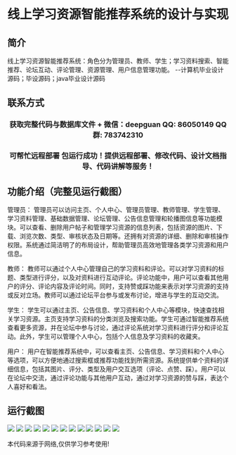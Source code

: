<p><h1 align="center">线上学习资源智能推荐系统的设计与实现</h1></p>

## 简介
线上学习资源智能推荐系统：角色分为管理员、教师、学生；学习资料搜索、智能推荐、论坛互动、评论管理、资源管理、用户信息管理功能。    --计算机毕业设计源码；毕设源码；java毕业设计源码


## 联系方式
<p><h3 align="center">获取完整代码与数据库文件 + 微信：deepguan QQ: 86050149 QQ群: 783742310</h3></p>
<p><h3 align="center">可帮忙远程部署 包运行成功！提供远程部署、修改代码、设计文档指导、代码讲解等服务！</h3></p>

## 功能介绍（完整见运行截图）
管理员： 管理员可以访问主页、个人中心、管理员管理、教师管理、学生管理、学习资料管理、基础数据管理、论坛管理、公告信息管理和轮播图信息等功能模块。可以查看、删除用户帖子和管理学习资源的信息列表，包括资源的图片、下载、浏览次数、类型、审核状态及日期等。还拥有对资源的详细、删除和审核操作权限。系统通过简洁明了的布局设计，帮助管理员高效地管理各类学习资源和用户信息。

教师： 教师可以通过个人中心管理自己的学习资料和评论。可以对学习资料的标题、类型进行评分，以及对资料进行互动评论。评论功能中，用户可以查看其他用户的评分、评论内容及评论时间。同时，支持赞或踩功能来表示对学习资源的支持或反对立场。教师可以通过论坛平台参与或发布讨论，增进与学生的互动交流。

学生： 学生可以通过主页、公告信息、学习资料和个人中心等模块，快速查找相关学习资源。主页支持学习资料的分类浏览及搜索功能。学生可通过智能推荐系统查看更多资源，并在论坛中参与讨论，通过评论系统对学习资料进行评分和评论互动。此外，学生可以管理个人中心，包括个人信息及学习资料的收藏夹。

用户： 用户在智能推荐系统中，可以查看主页、公告信息、学习资料和个人中心等选项，可以方便地通过搜索框或推荐功能找到所需资源。系统提供单个资料的详细信息，包括其图片、评分、类型及用户交互选项（评论、点赞、踩）。用户可以在论坛中交流，通过评论功能与其他用户互动，通过对学习资源的赞与踩，表达个人喜好和看法。


## 运行截图
![](https://bs-1329754181.cos.ap-shanghai.myqcloud.com/spring/OnlineLearningResourceRecommendationSystemDesignAndImplementation/img/001.jpg)
![](https://bs-1329754181.cos.ap-shanghai.myqcloud.com/spring/OnlineLearningResourceRecommendationSystemDesignAndImplementation/img/002.jpg)
![](https://bs-1329754181.cos.ap-shanghai.myqcloud.com/spring/OnlineLearningResourceRecommendationSystemDesignAndImplementation/img/003.jpg)
![](https://bs-1329754181.cos.ap-shanghai.myqcloud.com/spring/OnlineLearningResourceRecommendationSystemDesignAndImplementation/img/004.jpg)
![](https://bs-1329754181.cos.ap-shanghai.myqcloud.com/spring/OnlineLearningResourceRecommendationSystemDesignAndImplementation/img/005.jpg)
![](https://bs-1329754181.cos.ap-shanghai.myqcloud.com/spring/OnlineLearningResourceRecommendationSystemDesignAndImplementation/img/006.jpg)
![](https://bs-1329754181.cos.ap-shanghai.myqcloud.com/spring/OnlineLearningResourceRecommendationSystemDesignAndImplementation/img/007.jpg)
![](https://bs-1329754181.cos.ap-shanghai.myqcloud.com/spring/OnlineLearningResourceRecommendationSystemDesignAndImplementation/img/008.jpg)
![](https://bs-1329754181.cos.ap-shanghai.myqcloud.com/spring/OnlineLearningResourceRecommendationSystemDesignAndImplementation/img/009.jpg)
![](https://bs-1329754181.cos.ap-shanghai.myqcloud.com/spring/OnlineLearningResourceRecommendationSystemDesignAndImplementation/img/010.jpg)
![](https://bs-1329754181.cos.ap-shanghai.myqcloud.com/spring/OnlineLearningResourceRecommendationSystemDesignAndImplementation/img/011.jpg)
![](https://bs-1329754181.cos.ap-shanghai.myqcloud.com/spring/OnlineLearningResourceRecommendationSystemDesignAndImplementation/img/012.jpg)
![](https://bs-1329754181.cos.ap-shanghai.myqcloud.com/spring/OnlineLearningResourceRecommendationSystemDesignAndImplementation/img/013.jpg)

<p>本代码来源于网络,仅供学习参考使用!</p>
